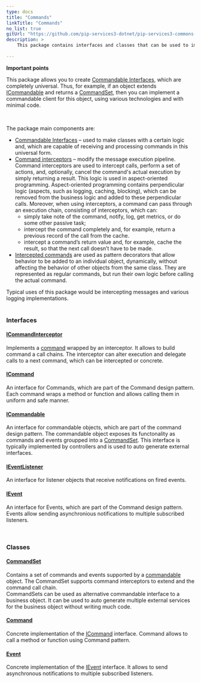 ```yaml
---
type: docs
title: "Commands"
linkTitle: "Commands"
no_list: true
gitUrl: "https://github.com/pip-services3-dotnet/pip-services3-commons-dotnet"
description: >
    This package contains interfaces and classes that can be used to implement various remote procedure calls (RPCs). In it, RPCs replace unique calls with universal "message transfer" calls, in which the message itself contains the called method's signature, as well as the parameters to pass for its execution.       
       
---
```


**Important points**    


This package allows you to create [Commandable Interfaces](icommandable), which are completely universal. Thus, for example, if an object extends [ICommandable](icommandable) and returns a [CommandSet](command_set), then you can implement a commandable client for this object, using various technologies and with minimal code.

<div class="module-body"> 
<br/>
   
    
The package main components are:    
    
- [Commandable Interfaces](icommandable) – used to make classes with a certain logic and, which are capable of receiving and processing commands in this universal form.  
- [Command interceptors](icommand_interceptor) – modify the message execution pipeline. Command interceptors are used to intercept calls, perform a set of actions, and, optionally, cancel the command's actual execution by simply returning a result. This logic is used in aspect-oriented programming. Aspect-oriented programming contains perpendicular logic (aspects, such as logging, caching, blocking), which can be removed from the business logic and added to these perpendicular calls. 
   Moreover, when using interceptors, a command can pass through an execution chain, consisting of interceptors, which can: 
    - simply take note of the command, notify, log, get metrics, or do some other passive task;
    - intercept the command completely and, for example, return a previous record of the call from the cache. 
    - intercept a command’s return value and, for example, cache the result, so that the next call doesn’t have to be made. 
- [Intercepted commands](intercepted_command) are used as pattern decorators that allow behavior to be added to an individual object, dynamically, without affecting the behavior of other objects from the same class. They are represented as regular commands, but run their own logic before calling the actual command. 

Typical uses of this package would be intercepting messages and various logging implementations.   
<br/>


### Interfaces

#### [ICommandInterceptor](icommand_interceptor)
Implements a [command](icommand) wrapped by an interceptor.
It allows to build command a call chains. The interceptor can alter execution
and delegate calls to a next command, which can be intercepted or concrete.

#### [ICommand](icommand)
An interface for Commands, which are part of the Command design pattern. Each command wraps a method or function and allows 
calling them in uniform and safe manner.

#### [ICommandable](icommandable)
An interface for commandable objects, which are part of the command design pattern.
The commandable object exposes its functonality as commands and events groupped
into a [CommandSet](command_set).
This interface is typically implemented by controllers and is used to auto generate
external interfaces.

#### [IEventListener](ievent_listener)
An interface for listener objects that receive notifications on fired events.

#### [IEvent](ievent)
An interface for Events, which are part of the Command design pattern.
Events allow sending asynchronious notifications to multiple subscribed listeners.

<br>

### Classes

#### [CommandSet](command_set)
Contains a set of commands and events supported by a [commandable](icommandable) object.
The CommandSet supports command interceptors to extend and the command call chain.   
CommandSets can be used as alternative commandable interface to a business object.
It can be used to auto generate multiple external services for the business object
without writing much code.

#### [Command](command)
Concrete implementation of the [ICommand](icommand) interface. Command allows to call a method
or function using Command pattern.

#### [Event](event)
Concrete implementation of the [IEvent](ievent) interface.
It allows to send asynchronous notifications to multiple subscribed listeners.

</div>
